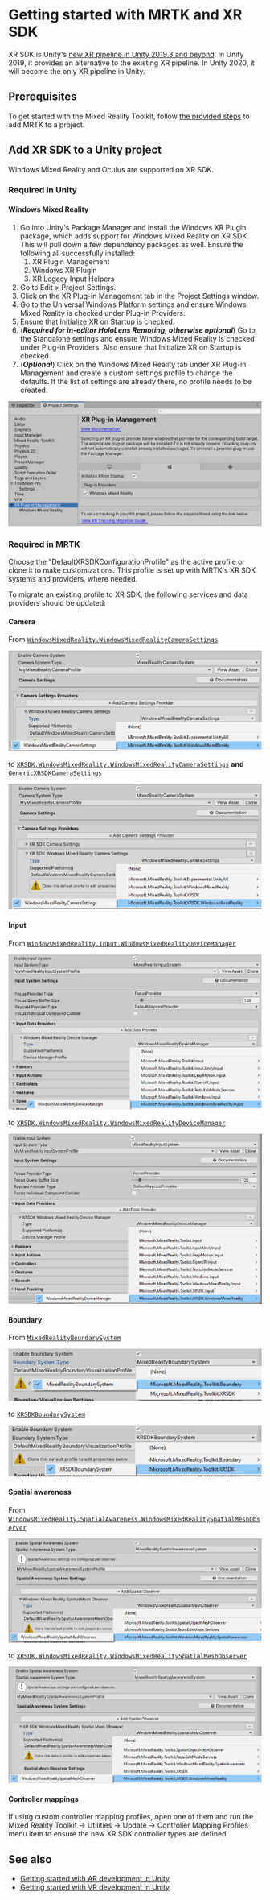 # Getting started with MRTK and XR SDK

XR SDK is Unity's [new XR pipeline in Unity 2019.3 and beyond](https://blogs.unity3d.com/2020/01/24/unity-xr-platform-updates/). In Unity 2019, it provides an alternative to the existing XR pipeline. In Unity 2020, it will become the only XR pipeline in Unity.

## Prerequisites

To get started with the Mixed Reality Toolkit, follow [the provided steps](WelcomeToMRTK.md) to add MRTK to a project.

## Add XR SDK to a Unity project

Windows Mixed Reality and Oculus are supported on XR SDK.

### Required in Unity

#### Windows Mixed Reality

1. Go into Unity's Package Manager and install the Windows XR Plugin package, which adds support for Windows Mixed Reality on XR SDK. This will pull down a few dependency packages as well. Ensure the following all successfully installed:
   1. XR Plugin Management
   1. Windows XR Plugin
   1. XR Legacy Input Helpers
1. Go to Edit > Project Settings.
1. Click on the XR Plug-in Management tab in the Project Settings window.
1. Go to the Universal Windows Platform settings and ensure Windows Mixed Reality is checked under Plug-in Providers.
1. Ensure that Initialize XR on Startup is checked.
1. (**_Required for in-editor HoloLens Remoting, otherwise optional_**) Go to the Standalone settings and ensure Windows Mixed Reality is checked under Plug-in Providers. Also ensure that Initialize XR on Startup is checked.
1. (**_Optional_**) Click on the Windows Mixed Reality tab under XR Plug-in Management and create a custom settings profile to change the defaults. If the list of settings are already there, no profile needs to be created.

![Plugin management](../Documentation/Images/XRSDK/PluginManagement.png)

### Required in MRTK

Choose the "DefaultXRSDKConfigurationProfile" as the active profile or clone it to make customizations. This profile is set up with MRTK's XR SDK systems and providers, where needed.

To migrate an existing profile to XR SDK, the following services and data providers should be updated:

#### Camera

From [`WindowsMixedReality.WindowsMixedRealityCameraSettings`](xref:Microsoft.MixedReality.Toolkit.WindowsMixedReality.WindowsMixedRealityCameraSettings)

![Legacy camera settings](../Documentation/Images/XRSDK/CameraSystemLegacy.png)

to [`XRSDK.WindowsMixedReality.WindowsMixedRealityCameraSettings`](xref:Microsoft.MixedReality.Toolkit.XRSDK.WindowsMixedReality.WindowsMixedRealityCameraSettings) **and** [`GenericXRSDKCameraSettings`](xref:Microsoft.MixedReality.Toolkit.XRSDK.GenericXRSDKCameraSettings)

![XR SDK camera settings](../Documentation/Images/XRSDK/CameraSystemXRSDK.png)

#### Input

From [`WindowsMixedReality.Input.WindowsMixedRealityDeviceManager`](xref:Microsoft.MixedReality.Toolkit.WindowsMixedReality.Input.WindowsMixedRealityDeviceManager)

![Legacy input settings](../Documentation/Images/XRSDK/InputSystemWMRLegacy.png)

to [`XRSDK.WindowsMixedReality.WindowsMixedRealityDeviceManager`](xref:Microsoft.MixedReality.Toolkit.XRSDK.WindowsMixedReality.WindowsMixedRealityDeviceManager)

![XR SDK input settings](../Documentation/Images/XRSDK/InputSystemWMRXRSDK.png)

#### Boundary

From [`MixedRealityBoundarySystem`](xref:Microsoft.MixedReality.Toolkit.Boundary.MixedRealityBoundarySystem)

![Legacy boundary settings](../Documentation/Images/XRSDK/BoundarySystemLegacy.png)

to  [`XRSDKBoundarySystem`](xref:Microsoft.MixedReality.Toolkit.XRSDK.XRSDKBoundarySystem)

![XR SDK boundary settings](../Documentation/Images/XRSDK/BoundarySystemXRSDK.png)

#### Spatial awareness

From [`WindowsMixedReality.SpatialAwareness.WindowsMixedRealitySpatialMeshObserver`](xref:Microsoft.MixedReality.Toolkit.WindowsMixedReality.SpatialAwareness.WindowsMixedRealitySpatialMeshObserver)

![Legacy spatial awareness settings](../Documentation/Images/XRSDK/SpatialAwarenessLegacy.png)

to [`XRSDK.WindowsMixedReality.WindowsMixedRealitySpatialMeshObserver`](xref:Microsoft.MixedReality.Toolkit.XRSDK.WindowsMixedReality.WindowsMixedRealitySpatialMeshObserver)

![XR SDK spatial awareness settings](../Documentation/Images/XRSDK/SpatialAwarenessXRSDK.png)

#### Controller mappings

If using custom controller mapping profiles, open one of them and run the Mixed Reality Toolkit -> Utilities -> Update -> Controller Mapping Profiles menu item to ensure the new XR SDK controller types are defined.

## See also

* [Getting started with AR development in Unity](https://docs.unity3d.com/Manual/AROverview.html)
* [Getting started with VR development in Unity](https://docs.unity3d.com/Manual/VROverview.html)
